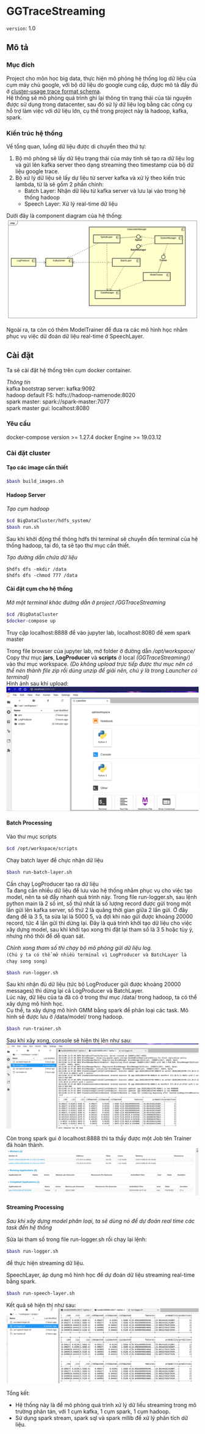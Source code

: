 # GGTraceStreaming
`version`: 1.0  

## Mô tả   
### Mục đích
Project cho môn học big data, thực hiện mô phỏng hệ thống log dữ liệu của cụm máy chủ google, với bộ dữ liệu do google cung cấp, được mô tả đầy đủ ở [cluster-usage trace format schema](https://uni2u.tistory.com/attachment/cfile30.uf@26542633597592552C15C1.pdf).  
Hệ thống sẽ mô phỏng quá trình ghi lại thông tin trạng thái của tài nguyên được sử dụng trong datacenter, sau đó sử lý dữ liệu log bằng các công cụ hỗ trợ làm việc với dữ liệu lớn, cụ thể trong project này là hadoop, kafka, spark.  

### Kiến trúc hệ thống 
Về tổng quan, luồng dữ liệu được di chuyển theo thứ tự:  
1. Bộ mô phỏng sẽ lấy dữ liệu trạng thái của máy tính sẽ tạo ra dữ liệu log và gửi lên kafka server theo dạng streaming theo timestamp của bộ dữ liệu google trace.  
2. Bộ xử lý dữ liệu sẽ lấy dự liệu từ server kafka và xử lý theo kiến trúc lambda, từ là sẽ gồm 2 phần chính:  
    - Batch Layer: Nhận dữ liệu từ kafka server và lưu lại vào trong hệ thống hadoop  
    - Speech Layer: Xử lý real-time dữ liệu  
    

Dưới đây là component diagram của hệ thống:  
![component-diagram](Diagrams/LogStreamingComponents.png)

Ngoài ra, ta còn có thêm ModelTrainer để đưa ra các mô hình học nhằm phục vụ việc dữ đoán dữ liệu real-time ở SpeechLayer.

## Cài đặt 

Ta sẽ cài đặt hệ thống trên cụm docker container.

*Thông tin*  
kafka bootstrap server: kafka:9092  
hadoop default FS: hdfs://hadoop-namenode:8020  
spark master: spark://spark-master:7077   
spark master gui: localhost:8080  

### Yêu cầu 
docker-compose version >= 1.27.4
docker Engine >= 19.03.12

### Cài đặt cluster 

#### Tạo các image cần thiết
```bash
$bash build_images.sh
```
#### Hadoop Server 
*Tạo cụm hadoop*  

```bash
$cd BigDataCluster/hdfs_system/
$bash run.sh
```
Sau khi khởi động thế thông hdfs thì terminal sẽ chuyển đến terminal của hệ thống hadoop, tại đó, ta sẽ tạo thư mục cần thiết. 

*Tạo đường dẫn chứa dữ liệu*   

```
$hdfs dfs -mkdir /data  
$hdfs dfs -chmod 777 /data
```

#### Cài đặt cụm cho hệ thống 

*Mở một terminal khác đường dẫn ở project /GGTraceStreaming*

```bash
$cd /BigDataCluster
$docker-compose up
```

Truy cập localhost:8888 để vào jupyter lab, localhost:8080 để xem spark master   

Trong file browser của jupyter lab, mở folder ở đường dẫn _/opt/workspace/_  
Copy thư mục **jars**, **LogProducer** và **scripts** ở local *(GGTraceStreaming/)* vào thư mục workspace. *(Do không upload trực tiếp được thư mục nên có thể nén thành file zip rồi dùng unzip để giải nên, chú ý là trong Launcher có terminal)*  
Hình ảnh sau khi upload:   
![screen1](Diagrams/screen1.png)

#### Batch Processing  
Vào thư mục scripts  

```bash 
$cd /opt/workspace/scripts
```  

Chạy batch layer để chực nhận dữ liệu 

```bash 
$bash run-batch-layer.sh 
```  

Cần chạy LogProducer tạo ra dữ liệu  
Ta đang cần nhiều dữ liệu để lưu vào hệ thống nhằm phục vụ cho việc tạo model, nên ta sẽ đẩy nhanh quá trình này. Trong file run-logger.sh, sau lệnh python main là 2 số int, số thứ nhất là số lượng record được gửi trong một lần gửi lên kafka server, số thứ 2 là quãng thời gian giữa 2 lần gửi. Ở đây đang để là 3 5, ta sửa lại là 5000 5, và đợi khi nào gửi được khoảng 20000 record, tức 4 lần gửi thì dừng lại. 
Đây là quá trình khởi tạo dữ liệu cho việc xây dựng model, sau khi khởi tạo xong thì đặt lại tham số là 3 5 hoặc tùy ý, nhưng nhỏ thôi để dễ quan sát.  

*Chỉnh xong tham số thì chạy bộ mô phỏng gửi dữ liệu log.*  
```(Chú ý ta có thể mở nhiều terminal vì LogProducer và BatchLayer là chạy song song)```

```bash
$bash run-logger.sh
```

Sau khi nhận đủ dữ liệu (tức bộ LogProducer gửi được khoảng 20000 messages) thì dừng lại cả LogProducer và BatchLayer.  
Lúc này, dữ liệu của ta đã có ở trong thư mục /data/ trong hadoop, ta có thể xây dựng mô hình học.  
Cụ thể, ta xây dựng mô hình GMM bằng spark để phân loại các task. Mô hình sẽ được lưu ở /data/model/ trong hadoop.

```bash
$bash run-trainer.sh
```

Sau khi xây xong, console sẽ hiện thị lên như sau:  
![screen2](Diagrams/screen2.png)

Còn trong spark gui ở localhost:8888 thì ta thấy được một Job tên Trainer đã hoàn thành.  
![screen3](Diagrams/screen3.png)


#### Streaming Processing 
*Sau khi xây dựng model phân loại, ta sẽ dùng nó để dự đoán real time các task đến hệ thống*

Sửa lại tham số trong file run-logger.sh rồi chạy lại lệnh: 

```bash 
$bash run-logger.sh
```  
để thực hiện streaming dữ liệu.  

SpeechLayer, áp dụng mô hình học để dự đoán dữ liệu streaming real-time bằng spark.  

```bash
$bash run-speech-layer.sh
```

Kết quả sẽ hiện thị như sau:  
![screen4](Diagrams/screen4.png)


Tổng kết:  
* Hệ thống này là để mô phỏng quá trình xử lý dữ liếu streaming trong mô trường phân tán, với 1 cụm kafka, 1 cụm spark, 1 cụm hadoop.  
* Sử dụng spark stream, spark sql và spark mllib để xử lý phân tích dữ liệu. 


    
